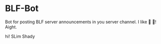 # BLF-Bot
Bot for posting BLF server announcements in you server channel.
I like :apple: :banana:!
Aight.
<p>hi! SLim Shady</p>
